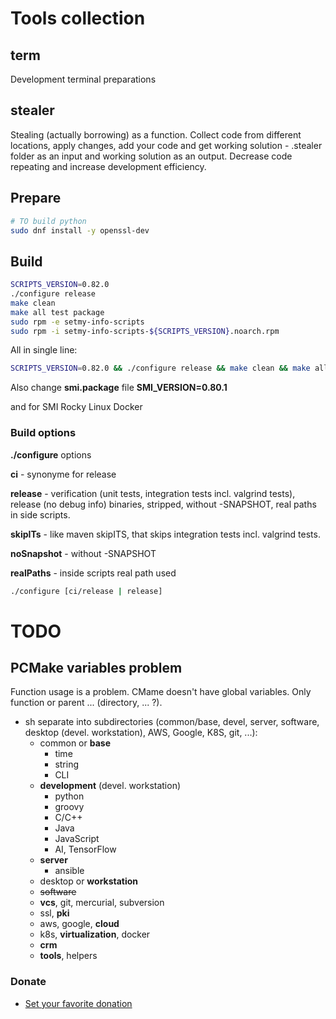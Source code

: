 # Tools collection

## term

Development terminal preparations

## stealer

Stealing (actually borrowing) as a function. Collect code from different locations, apply changes, add your code and get
working solution - .stealer folder as an input and working solution as an output.
Decrease code repeating and increase development efficiency.

## Prepare

```sh
# TO build python
sudo dnf install -y openssl-dev
```

## Build

```sh
SCRIPTS_VERSION=0.82.0
./configure release
make clean
make all test package
sudo rpm -e setmy-info-scripts
sudo rpm -i setmy-info-scripts-${SCRIPTS_VERSION}.noarch.rpm
```

All in single line:

```sh
SCRIPTS_VERSION=0.82.0 && ./configure release && make clean && make all test package && sudo rpm -e setmy-info-scripts && sudo rpm -i setmy-info-scripts-${SCRIPTS_VERSION}.noarch.rpm
```

Also change **smi.package** file **SMI_VERSION=0.80.1**

and for SMI Rocky Linux Docker

### Build options

**./configure** options

**ci** - synonyme for release

**release** -
verification (unit tests, integration tests incl. valgrind tests), release (no debug info) binaries, stripped, without
-SNAPSHOT, real paths in side scripts.

**skipITs** - like maven skipITS, that skips integration tests incl. valgrind tests.

**noSnapshot** - without -SNAPSHOT

**realPaths** - inside scripts real path used

```sh
./configure [ci/release | release]
```

# TODO

## PCMake variables problem

Function usage is a problem. CMame doesn't have global variables. Only function or parent ... (directory, ... ?).

* sh separate into subdirectories (common/base, devel, server, software, desktop (devel. workstation), AWS, Google, K8S,
  git, ...):
    * common or **base**
        * time
        * string
        * CLI
    * **development** (devel. workstation)
        * python
        * groovy
        * C/C++
        * Java
        * JavaScript
        * AI, TensorFlow
    * **server**
        * ansible
    * desktop or **workstation**
    * ~~software~~
    * **vcs**, git, mercurial, subversion
    * ssl, **pki**
    * aws, google, **cloud**
    * k8s, **virtualization**, docker
    * **crm**
    * **tools**, helpers

### Donate

* [Set your favorite donation](https://www.paypal.me/imretabur "Donate any amount")
